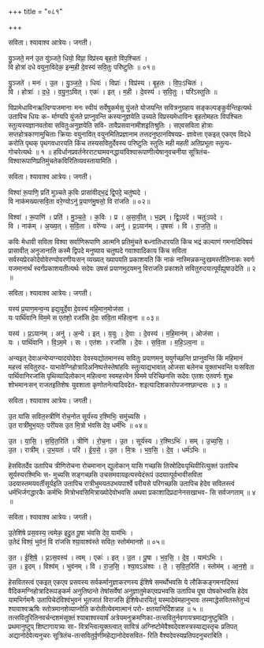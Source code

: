 +++
title = "०८१"

+++


सविता। श्यावाश्व आत्रेयः। जगती।

यु॒ञ्जते॒ मन॑ उ॒त यु॑ञ्जते॒ धियो॒ विप्रा॒ विप्र॑स्य बृह॒तो वि॑प॒श्चितः॑ ।  
वि होत्रा॑ दधे वयुना॒विदेक॒ इन्म॒ही दे॒वस्य॑ सवि॒तुः परि॑ष्टुतिः ॥ ०१॥

यु॒ञ्जते॑ । मनः॑ । उ॒त । यु॒ञ्ज॒ते॒ । धियः॑ । विप्राः॑ । विप्र॑स्य । बृ॒ह॒तः । वि॒पः॒ऽचितः॑ ।  
वि । होत्राः॑ । द॒धे॒ । व॒यु॒न॒ऽवित् । एकः॑ । इत् । म॒ही । दे॒वस्य॑ । स॒वि॒तुः । परि॑ऽस्तुतिः ॥

विप्रामेधाविनऋत्विग्यजमानाः मनः स्वीयं सर्वेषुकर्मसु युंजते योजयन्ति सवित्रनुग्रहाय सङ्कल्पङ्कुर्वन्तिइत्यर्थः उतापिच धियः क- र्माण्यपि युंजते प्राप्नुवन्ति कस्यानुज्ञयेति उच्यते विप्रस्यमेधाविनः बृहतोमहतः विपश्चितः स्तुत्यस्यज्ञानवतोवा सवितुःअनुज्ञयेति सवि- तावैप्रसवानामीशइतिश्रुतिः । सएवसविता होत्राः सप्तहोत्रकाणामुचिताः क्रियाः वयुनावित् वयुनमितिप्रज्ञानाम तत्तदनुष्ठानविषयप्र- ज्ञावेत्ता एकइत् एकएव विदधे करोति पृथक् पृथगवधारयति किंच तस्यसवितुर्देवस्य परिष्टुतिः स्तुतिः मही महती अतिप्रभूता स्तुत्य- गोचरेत्यर्थः ॥ १ ॥ हविर्धानप्रवर्तनेरराट्यामवनद्धायांविश्वारूपाणीत्येषानुवचनीया सूत्रितंच-विश्वारूपाणिप्रतिमुंचतेकविरितिव्यवस्तायामिति ।

सविता। श्यावाश्व आत्रेयः। जगती।

विश्वा॑ रू॒पाणि॒ प्रति॑ मुञ्चते क॒विः प्रासा॑वीद्भ॒द्रं द्वि॒पदे॒ चतु॑ष्पदे ।  
वि नाक॑मख्यत्सवि॒ता वरे॒ण्योऽनु॑ प्र॒याण॑मु॒षसो॒ वि रा॑जति ॥ ०२॥

विश्वा॑ । रू॒पाणि॑ । प्रति॑ । मु॒ञ्च॒ते॒ । क॒विः । प्र । अ॒सा॒वी॒त् । भ॒द्रम् । द्वि॒ऽपदे॑ । चतुः॑ऽपदे ।  
वि । नाक॑म् । अ॒ख्य॒त् । स॒वि॒ता । वरे॑ण्यः । अनु॑ । प्र॒ऽयान॑म् । उ॒षसः॑ । वि । रा॒ज॒ति॒ ॥

कविः मेधावी सविता विश्वा सर्वाणिरूपाणि आत्मनि प्रतिमुंचते बध्नातिधारयति किंच भद्रं कल्याणं गमनादिविषयं प्रासावीत् अनुजानाति कस्मै द्विपदे मनुष्याय चतुष्पदे गवाश्वादिकाय किंच सविता सर्वस्यप्रेरकोदेवोवेरण्योवरणीयःसन् व्यख्यत् ख्यापयति प्रकाशयति किं नाकं नास्मिन्नकन्दुःखमस्तीतिनाकः स्वर्गः यजमानार्थं स्वर्गंप्रकाशयतीत्यर्थः सदेवः उषसं प्रयाणमुदयमनु विराजति प्रकाशते सवितुरुदयात्पूर्वंह्युषाउदेति ॥ २ ॥

सविता। श्यावाश्व आत्रेयः। जगती।

यस्य॑ प्र॒याण॒मन्व॒न्य इद्य॒युर्दे॒वा दे॒वस्य॑ महि॒मान॒मोज॑सा ।  
यः पार्थि॑वानि विम॒मे स एत॑शो॒ रजां॑सि दे॒वः स॑वि॒ता म॑हित्व॒ना ॥ ०३॥

यस्य॑ । प्र॒ऽयान॑म् । अनु॑ । अ॒न्ये । इत् । य॒युः । दे॒वाः । दे॒वस्य॑ । म॒हि॒मान॑म् । ओज॑सा ।  
यः । पार्थि॑वानि । वि॒ऽम॒मे । सः । एत॑शः । रजां॑सि । दे॒वः । स॒वि॒ता । म॒हि॒ऽत्व॒ना ॥

अन्यइत् देवाअन्येप्यग्न्यादयोदेवाः देवस्यद्योतमानस्य सवितुः प्रयाणमनु ययुर्गच्छन्ति प्राप्नुवन्ति किं महिमानं महत्त्वं सवितुरुद- याभावेग्निहोत्रादिअनिष्पत्तेस्तेषांहविः स्तुत्याद्यभावात् ओजसा बलेनच युक्ताभवन्ति यःसविता पार्थिवानिरजांसि पृथिव्यादिलोकान् महित्वना स्वमहत्त्वेन विममे परिच्छिनत्ति सदेवः एतशः एतवर्णः शुभ्रः शोभमानःसन् राजतइतिशेषः युवशाता कृणोतनेत्यादिवदेत- शइत्यादिशकारोपजनश्छान्दसः ॥ ३ ॥

सविता। श्यावाश्व आत्रेयः। जगती।

उ॒त या॑सि सवित॒स्त्रीणि॑ रोच॒नोत सूर्य॑स्य र॒श्मिभिः॒ समु॑च्यसि ।  
उ॒त रात्री॑मुभ॒यतः॒ परी॑यस उ॒त मि॒त्रो भ॑वसि देव॒ धर्म॑भिः ॥ ०४॥

उ॒त । या॒सि॒ । स॒वि॒त॒रिति॑ । त्रीणि॑ । रो॒च॒ना । उ॒त । सूर्य॑स्य । र॒श्मिऽभिः॑ । सम् । उ॒च्य॒सि॒ ।  
उ॒त । रात्री॑म् । उ॒भ॒यतः॑ । परि॑ । ई॒य॒से॒ । उ॒त । मि॒त्रः । भ॒व॒सि॒ । दे॒व॒ । धर्म॑ऽभिः ॥

हेसवितर्देव उतापिच त्रीणिरोचना रोचमानान् द्युलोकान् यासि गच्छसि तिस्रोदिवःपृथिवीरित्युक्तं उतापिच सूर्यस्यरश्मिभिः स- मुच्यसि सङ्गच्छसि उचसमवायइत्यस्येदंरूपं उदयात्पूर्वभावीसविता उदयास्तमयवर्तीसूर्यइति उतापिच रात्रीभुमयतउभयपार्श्वे परीयसे परिगच्छसि उतापिच हेदेव सवितस्त्वं धर्मभिर्जगद्धारकैः कर्मभिः मित्रोभवसिमित्राख्योदेवोभवसि अथवा प्रकाशादिप्रदानेनसखाभव- सि सर्वजगताम् ॥ ४ ॥

सविता। श्यावाश्व आत्रेयः। जगती।

उ॒तेशि॑षे प्रस॒वस्य॒ त्वमेक॒ इदु॒त पू॒षा भ॑वसि देव॒ याम॑भिः ।  
उ॒तेदं विश्वं॒ भुव॑नं॒ वि रा॑जसि श्या॒वाश्व॑स्ते सवितः॒ स्तोम॑मानशे ॥ ०५॥

उ॒त । ई॒शि॒षे॒ । प्र॒ऽस॒वस्य॑ । त्वम् । एकः॑ । इत् । उ॒त । पू॒षा । भ॒व॒सि॒ । दे॒व॒ । याम॑ऽभिः ।  
उ॒त । इ॒दम् । विश्व॑म् । भुव॑नम् । वि । रा॒ज॒सि॒ । श्या॒वऽअ॑श्वः । ते॒ । स॒वि॒त॒रिति॑ । स्तोम॑म् । आ॒न॒शे॒ ॥

हेसवितस्त्वं एकइत् एकएव प्रसवस्य सर्वकर्मानुज्ञाकरणस्य ईशिषे समर्थोभवसि ये लौकिकङ्गमनादिरूपं वैदिकमग्निहोत्रादिरूपङ्कर्म अनुतिष्ठन्ते तेषांसर्वेषां अनुज्ञातुमेकएवप्रभवसि उतापिच पूषा पोषकोभवसि हेदेव यामभिर्गमनैः उतापिचेदंविश्वंभुवनं भूतजातं विराजसि ईशिषेधारयितुं यस्मादेवंमहानुभावः तस्माद्धेसवितस्तेतुभ्यं श्यावाश्वऋषिः स्तोत्रमानशेव्याप्नोति करोतीत्येवमात्मानं परो- क्षतयानिर्दिशन्नाह ॥ ५ ॥तत्सवितुरितिनवर्चन्दशमंसूक्तं श्याबाश्वस्यार्षं अत्रेयमनुक्रमणिका-तत्सवितुर्नवगायत्रमाद्यानुष्टुबिति । प्रथमानुष्टुप् शिष्टागायत्र्यः सा- वित्रन्त्वित्युक्तत्वात् सावित्रं अग्निष्टोमेवैश्वदेवशस्त्रस्याद्यस्तृचः प्रतिपत् अद्यानोदेवेत्यनुचरः सूत्रितंच-तत्सवितुर्वृणीमहेद्यानोदेवसवित- रिति वैश्वदेवस्यप्रतिपदनुचराबिति ।